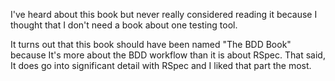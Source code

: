 I've heard about this book but never really considered reading it because I thought that I don't need a book about one testing tool.

It turns out that this book should have been named "The BDD Book" because It's more about the BDD workflow than it is about RSpec. That said, It does go into significant detail with RSpec and I liked that part the most.
